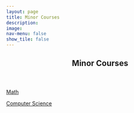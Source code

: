 ```yaml
---
layout: page
title: Minor Courses
description: 
image: 
nav-menu: false
show_tile: false
---
```


<!-- Main -->
<div id="main" class="alt">

<!-- One -->
<section id="one">
	<div class="inner">
		<header class="major">
			<h1>Minor Courses</h1>
		</header>

<!-- Content -->
<p><a href="https://epdampiitb.github.io/p/courses/minor/math/mathlist.html">Math</a></p>
    
<p><a href="https://epdampiitb.github.io/p/courses/minor/cs/cslist.html">Computer Science</a></p>


